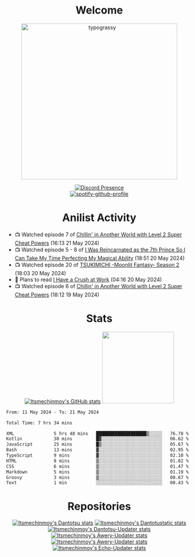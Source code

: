 <div align="center">

# Welcome
<a href="https://github.com/kawarimidoll/typograssy">
    <img alt="typograssy" src="https://typograssy.deno.dev/api?text=%E3%82%88%E3%81%86%E3%81%93%E3%81%9D%E3%81%BF%E3%81%AA%E3%81%95%E3%82%93%20-%20Itsmechinmoy--&&l0=none&l1=82d9d0&l2=027353&l3=038c4c&l4=01402e&bg=none&frame=none&speed=100&comment=" width="421.99">
</a>

[![Discord Presence](https://lanyard.cnrad.dev/api/523539866311720963?theme=dark&bg=Oe1116&animated=false&hideDiscrim=true&borderRadius=30px&hideActivity=whenNotUsed)](https://discord.com/users/523539866311720963)<br>
[![spotify-github-profile](https://spotify-github-profile.vercel.app/api/view?uid=31zczwoe3obxakjgkio7anubhkaq&cover_image=true&theme=novatorem&show_offline=true&background_color=121212&interchange=false&bar_color=53b14f&bar_color=ffffff&bar_color_cover=false)](https://spotify-github-profile.vercel.app/api/view?uid=31zczwoe3obxakjgkio7anubhkaq&redirect=true)
</div>

<div align="center">

# Anilist Activity
</div>
<!-- ANILIST_ACTIVITY:start -->

-   📺 Watched episode 7 of [Chillin' in Another World with Level 2 Super Cheat Powers](https://anilist.co/anime/170130) (16:13 21 May 2024)
-   📺 Watched episode 5 - 8 of [I Was Reincarnated as the 7th Prince So I Can Take My Time Perfecting My Magical Ability](https://anilist.co/anime/156415) (18:51 20 May 2024)
-   📺 Watched episode 20 of [TSUKIMICHI -Moonlit Fantasy- Season 2](https://anilist.co/anime/139518) (18:03 20 May 2024)
-   📖 Plans to read [I Have a Crush at Work](https://anilist.co/manga/116333) (04:16 20 May 2024)
-   📺 Watched episode 6 of [Chillin' in Another World with Level 2 Super Cheat Powers](https://anilist.co/anime/170130) (18:12 19 May 2024)

<!-- ANILIST_ACTIVITY:end -->
<div align="center">
    
# Stats
[![Itsmechinmoy's GitHub stats](https://github-readme-stats.vercel.app/api?username=itsmechinmoy&show_icons=true&theme=algolia)](https://github.com/anuraghazra/github-readme-stats)
<img src="https://github-readme-stackoverflow.vercel.app/?userID=25004176&theme=dark" height="194"/>
</div>
<!--START_SECTION:waka-->

```txt
From: 11 May 2024 - To: 21 May 2024

Total Time: 7 hrs 34 mins

XML               5 hrs 48 mins   ███████████████████▒░░░░░   76.78 %
Kotlin            30 mins         █▓░░░░░░░░░░░░░░░░░░░░░░░   06.62 %
JavaScript        25 mins         █▒░░░░░░░░░░░░░░░░░░░░░░░   05.67 %
Bash              13 mins         ▓░░░░░░░░░░░░░░░░░░░░░░░░   02.95 %
TypeScript        9 mins          ▓░░░░░░░░░░░░░░░░░░░░░░░░   02.10 %
HTML              8 mins          ▒░░░░░░░░░░░░░░░░░░░░░░░░   01.82 %
CSS               6 mins          ▒░░░░░░░░░░░░░░░░░░░░░░░░   01.47 %
Markdown          5 mins          ▒░░░░░░░░░░░░░░░░░░░░░░░░   01.19 %
Groovy            3 mins          ▒░░░░░░░░░░░░░░░░░░░░░░░░   00.67 %
Text              1 min           ░░░░░░░░░░░░░░░░░░░░░░░░░   00.43 %
```

<!--END_SECTION:waka-->
<div align="center">

# Repositories
[![Itsmechinmoy's Dantotsu stats](https://github-readme-stats.vercel.app/api/pin/?username=itsmechinmoy&repo=dantotsu&show_icons=true&theme=algolia&description_lines_count=1)](https://github.com/itsmechinmoy/dantotsu)
[![Itsmechinmoy's Dantotustatic stats](https://github-readme-stats.vercel.app/api/pin/?username=itsmechinmoy&repo=dantotustatic&show_icons=true&theme=algolia&description_lines_count=1)](https://github.com/itsmechinmoy/dantotustatic)
[![Itsmechinmoy's Dantotsu-Updater stats](https://github-readme-stats.vercel.app/api/pin/?username=itsmechinmoy&repo=dantotsu-updater&show_icons=true&theme=algolia&description_lines_count=1)](https://github.com/itsmechinmoy/dantotsu-updater)
[![Itsmechinmoy's Awery-Updater stats](https://github-readme-stats.vercel.app/api/pin/?username=itsmechinmoy&repo=awery-updater&show_icons=true&theme=algolia&description_lines_count=1)](https://github.com/itsmechinmoy/awery-updater)
[![Itsmechinmoy's Awery-Updater stats](https://github-readme-stats.vercel.app/api/pin/?username=itsmechinmoy&repo=himitsu-updater&show_icons=true&theme=algolia&description_lines_count=1)](https://github.com/itsmechinmoy/himitsu-updater)
[![Itsmechinmoy's Echo-Updater stats](https://github-readme-stats.vercel.app/api/pin/?username=itsmechinmoy&repo=echo-updater&show_icons=true&theme=algolia&description_lines_count=1)](https://github.com/itsmechinmoy/echo-updater)
</div>
